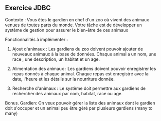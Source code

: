 ## Exercice JDBC

Contexte : Vous êtes le gardien en chef d'un zoo  où vivent des animaux venues de toutes parts du monde. Votre tâche est de développer un système de gestion pour assurer le bien-être de ces animaux

Fonctionnalités à implémenter :

1. Ajout d'animaux : Les gardiens du zoo doivent pouvoir ajouter de nouveaux animaux à la base de données. Chaque animal a un nom, une race , une description, un habitat et un age.

2. Alimentation des animaux : Les gardiens doivent pouvoir enregistrer les repas donnés à chaque animal. Chaque repas est enregistré avec la date, l'heure et les détails sur la nourriture donnée.

3. Recherche d'animaux : Le système doit permettre aux gardiens de rechercher des animaux par nom, habitat, race ou age. 

Bonus. Gardien: On veux pouvoir gérer la liste des animaux dont le gardien doit s'occuper et un animal peu être géré par plusieurs gardiens (many to many)